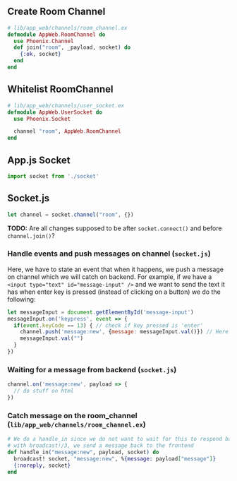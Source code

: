 ## Create Room Channel
```elixir
# lib/app_web/channels/room_channel.ex
defmodule AppWeb.RoomChannel do
  use Phoenix.Channel
  def join("room", _payload, socket) do
    {:ok, socket}
  end
end
```

## Whitelist RoomChannel
```elixir
# lib/app_web/channels/user_socket.ex
defmodule AppWeb.UserSocket do 
  use Phoenix.Socket

  channel "room", AppWeb.RoomChannel
end
```

## App.js Socket

```javascript
import socket from './socket'
```

## Socket.js

```javascript
let channel = socket.channel("room", {})
```
**TODO:** Are all changes supposed to be after `socket.connect()` and before `channel.join()`?

### Handle events and push messages on channel (`socket.js`)

Here, we have to state an event that when it happens, we push a message on channel which we will catch on backend.
For example, if we have a `<input type="text" id="message-input" />` and we want to send the text it has 
when enter key is pressed (instead of clicking on a button) we do the following:

```javascript
let messageInput = document.getElementById('message-input')
messageInput.on('keypress', event => {
  if(event.keyCode == 13) { // check if key pressed is 'enter'
    channel.push('message:new', {message: messageInput.val()}) // Here we push the message to channel
    messageInput.val("")
  }
})
```

### Waiting for a message from backend (`socket.js`)

```javascript
channel.on('message:new', payload => {
  // do stuff on html
})
```

### Catch message on the room_channel (`lib/app_web/channels/room_channel.ex`)

```elixir
# We do a handle_in since we do not want to wait for this to respond back synchronously
# with broadcast!/3, we send a message back to the frontend
def handle_in("message:new", payload, socket) do
  broadcast! socket, "message:new", %{message: payload["message"]}
  {:noreply, socket}
end
```
